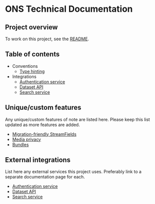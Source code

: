 # ONS Technical Documentation

## Project overview

To work on this project, see the [README](../README.md).

## Table of contents

- Conventions
  - [Type hinting](conventions/type_hinting.md)
- Integrations
  - [Authentication service](integrations/auth.md)
  - [Dataset API](integrations/dataset_api.md)
  - [Search service](integrations/search_service.md)

## Unique/custom features

Any unique/custom features of note are listed here. Please keep this list updated as more features are added.

- [Migration-friendly StreamFields](custom-features/migration_friendly_streamfields.md)
- [Media privacy](custom-features/media_privacy.md)
- [Bundles](custom-features/bundles.md)


## External integrations

List here any external services this project uses. Preferably link to a separate documentation page for each.

- [Authentication service](integrations/auth.md)
- [Dataset API](integrations/dataset_api.md)
- [Search service](integrations/search_service.md)
